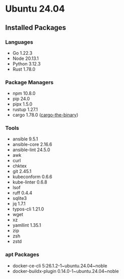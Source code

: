 # Ubuntu 24.04

## Installed Packages

### Languages

- Go 1.22.3
- Node 20.13.1
- Python 3.12.3
- Rust 1.78.0

### Package Managers

- npm 10.8.0
- pip 24.0
- pipx 1.5.0
- rustup 1.27.1
- cargo 1.78.0 ([cargo-the-binary](https://github.com/rust-lang/cargo/blob/master/src/cargo/version.rs))

### Tools

- ansible 9.5.1
- ansible-core 2.16.6
- ansible-lint 24.5.0
- awk
- curl
- chktex
- git 2.45.1
- kubeconform 0.6.6
- kube-linter 0.6.8
- lsof
- ruff 0.4.4
- sqlite3
- jq 1.7.1
- typos-cli 1.21.0
- wget
- xz
- yamllint 1.35.1
- zip
- zsh
- zstd

### apt Packages

- docker-ce-cli 5:26.1.2-1\~ubuntu.24.04\~noble
- docker-buildx-plugin 0.14.0-1\~ubuntu.24.04\~noble
